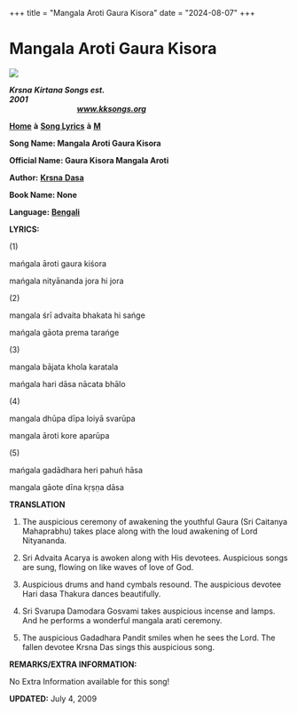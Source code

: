 +++
title = "Mangala Aroti Gaura Kisora"
date = "2024-08-07"
+++

# Mangala Aroti Gaura Kisora
**[![](http://kksongs.org/image_files/image002.jpg)](http://kksongs.org/)**

**_Krsna_** **_Kirtana Songs est. 2001_**                                                                                                                                                      **_www.kksongs.org_**

**[Home](http://kksongs.org/)** **à** **[Song Lyrics](http://kksongs.org/lyrics.html)** **à** **[M](http://kksongs.org/songs/song_m.html)**

**Song Name: Mangala Aroti Gaura Kisora**

**Official Name: Gaura Kisora Mangala Aroti**

**Author:** [**Krsna** **Dasa**](http://kksongs.org/authors/list/krsnadasa.html)

**Book Name: None**

**Language:** [**Bengali**](http://kksongs.org/language/list/bengali.html)

**LYRICS:**

(1)

mańgala āroti gaura kiśora

mańgala nityānanda jora hi jora

(2)

mangala śrī advaita bhakata hi sańge

mańgala gāota prema tarańge

(3)

mangala bājata khola karatala

mańgala hari dāsa nācata bhālo

(4)

mangala dhūpa dīpa loiyā svarūpa

mangala āroti kore aparūpa

(5)

mańgala gadādhara heri pahuń hāsa

mangala gāote dīna kṛṣṇa dāsa

**TRANSLATION**

1) The auspicious ceremony of awakening the youthful Gaura (Sri Caitanya Mahaprabhu) takes place along with the loud awakening of Lord Nityananda.

2) Sri Advaita Acarya is awoken along with His devotees. Auspicious songs are sung, flowing on like waves of love of God.

3) Auspicious drums and hand cymbals resound. The auspicious devotee Hari dasa Thakura dances beautifully.

4) Sri Svarupa Damodara Gosvami takes auspicious incense and lamps. And he performs a wonderful mangala arati ceremony.

5) The auspicious Gadadhara Pandit smiles when he sees the Lord. The fallen devotee Krsna Das sings this auspicious song.

**REMARKS/EXTRA INFORMATION:**

No Extra Information available for this song!

**UPDATED:** July 4, 2009
